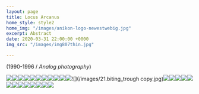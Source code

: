 ```yaml
---
layout: page
title: Locus Arcanus
home_style: style2
home_img: "/images/anikon-logo-newestwebig.jpg"
excerpt: Abstract
date: 2020-03-31 22:00:00 +0000
img_src: "/images/img807thin.jpg"

---
```

(1990-1996 / _Analog photography_)

![](/images/01.the-creative.jpg)![](/images/02.-Τhe_receptive.jpg)![](/images/06.conflict.jpg)![](/images/08.holding_together.jpg)![](/images/10.treading.jpg)![](/images/11.peace.jpg)![](/images/13.concord.jpg)![](/images/16.enthusiasm.jpg)![](/images/17.following.jpg)![](/images/19.approach.jpg)![](/images/20.contemplation.jpg)![](/images/21.biting_trough copy.jpg)![](/images/22.grace.jpg)![](/images/25.innocence.jpg)![](/images/30.the_clinging.jpg)![](/images/35.progress.jpg)![](/images/37.the_family.jpg)![](/images/38.opposition.jpg)![](/images/40.deliverance.jpg)![](/images/43.breakthrough.jpg)![](/images/45.gathering_together.jpg)![](/images/51.the_arousing.jpg)![](/images/53.development.jpg)![](/images/55.abundance.jpg)![](/images/58.-JOYOUS.jpg)
